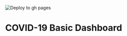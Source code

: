 ![Deploy to gh pages](https://github.com/memandip/covid-stat/workflows/Deploy%20to%20gh%20pages/badge.svg)

# COVID-19 Basic Dashboard
